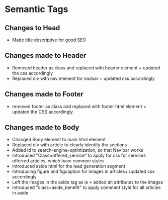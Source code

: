 # Semantic Tags

## Changes to Head
- Made title descriptive for good SEO 

## Changes made to Header 
- Removed header as class and replaced with header element + updated the css accordingly
- Replaced div with nav element for navbar + updated css accordingly

## Changes made to Footer
- removed footer as class and replaced with footer html element + updated the CSS accordingly

## Changes made to Body
- Changed Body element to main html element
- Replaced div with article to clearly identify the sections
- Added id to search-engine-optimization, so that Nav bar works
- Introduced "Class=offered_service" to apply for css for services offerred articles, which have common styles
- Introduced aside html for the lead generation segment 
- Introducing figure and figcaption for images in articles+ updated css accordingly
- Left the images in the aside tag as is + added alt attributes to the images
- Introduced "class=aside_benefit" to apply comment style for all articles in aside